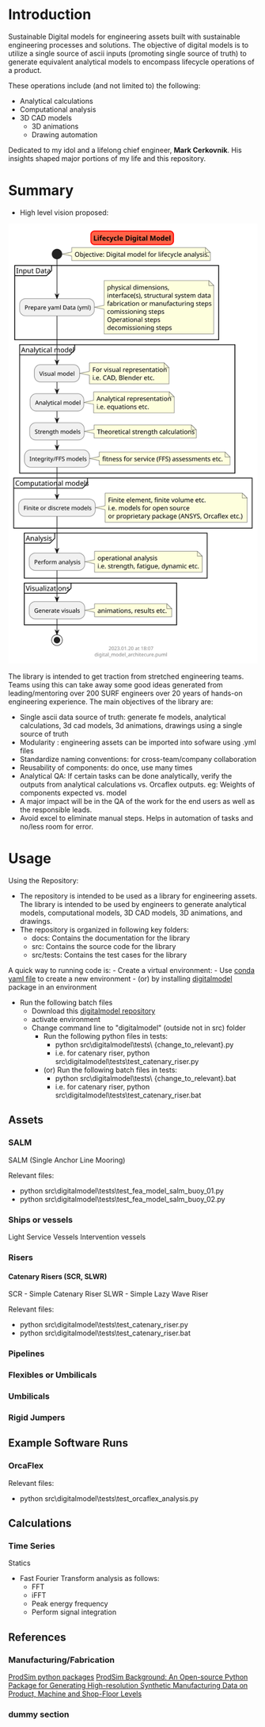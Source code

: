# Introduction

Sustainable Digital models for engineering assets built with sustainable engineering processes and solutions. The objective of digital models is to utilize a single source of ascii inputs (promoting single source of truth) to generate equivalent analytical models to encompass lifecycle operations of a product.

These operations include (and not limited to) the following:

- Analytical calculations
- Computational analysis
- 3D CAD models
  - 3D animations
  - Drawing automation

Dedicated to my idol and a lifelong chief engineer, **Mark Cerkovnik**. His insights shaped major portions of my life and this repository.

# Summary

- High level vision proposed:
<img src="docs/digital_model_architecure.svg" width=auto, height=auto/>

The library is intended to get traction from stretched engineering teams. Teams using this can take away some good ideas generated from leading/mentoring over 200 SURF engineers over 20 years of hands-on engineering experience. The main objectives of the library are:

- Single ascii data source of truth: generate fe models, analytical calculations, 3d cad models, 3d animations, drawings using a single source of truth
- Modularity : engineering assets can be imported into sofware using .yml files
- Standardize naming conventions: for cross-team/company collaboration
- Reusability of components: do once, use many times
- Analytical QA: If certain tasks can be done analytically, verify the outputs from analytical calculations vs. Orcaflex outputs. eg: Weights of components expected vs. model
- A major impact will be in the QA of the work for the end users as well as the responsible leads.
- Avoid excel to eliminate manual steps. Helps in automation of tasks and no/less room for error.

# Usage

Using the Repository:

- The repository is intended to be used as a library for engineering assets. The library is intended to be used by engineers to generate analytical models, computational models, 3D CAD models, 3D animations, and drawings.
- The repository is organized in following key folders:
  - docs: Contains the documentation for the library
  - src: Contains the source code for the library
  - src/tests: Contains the test cases for the library

A quick way to running code is:
    - Create a virtual environment:
        - Use [conda yaml file](https://raw.githubusercontent.com/vamseeachanta/digitalmodel/master/dev_tools/environment.yml) to create a new environment
        - (or) by installing [digitalmodel]((https://github.com/vamseeachanta/digitalmodel)) package in an environment

- Run the following batch files
  - Download this [digitalmodel repository](https://github.com/vamseeachanta/digitalmodel)
  - activate environment
  - Change command line to "digitalmodel" (outside not in src) folder
    - Run the following python files in tests:
      - python src\digitalmodel\tests\ {change_to_relevant}.py
      - i.e. for catenary riser, python src\digitalmodel\tests\test_catenary_riser.py
    - (or) Run the following batch files in tests:
      - python src\digitalmodel\tests\ {change_to_relevant}.bat
      - i.e. for catenary riser, python src\digitalmodel\tests\test_catenary_riser.bat

## Assets

### SALM

SALM (Single Anchor Line Mooring)

Relevant files:

- python src\digitalmodel\tests\test_fea_model_salm_buoy_01.py
- python src\digitalmodel\tests\test_fea_model_salm_buoy_02.py

### Ships or vessels

Light Service Vessels
Intervention vessels

### Risers

#### Catenary Risers (SCR, SLWR)

SCR - Simple Catenary Riser
SLWR - Simple Lazy Wave Riser

Relevant files:

- python src\digitalmodel\tests\test_catenary_riser.py
- python src\digitalmodel\tests\test_catenary_riser.bat

### Pipelines

### Flexibles or Umbilicals

### Umbilicals

### Rigid Jumpers

## Example Software Runs

### OrcaFlex

Relevant files:

- python src\digitalmodel\tests\test_orcaflex_analysis.py

## Calculations

### Time Series

Statics

- Fast Fourier Transform analysis as follows:
  - FFT
  - iFFT
  - Peak energy frequency
  - Perform signal integration

## References

### Manufacturing/Fabrication

[ProdSim python packages](https://github.com/FuchsTom/ProdSim)
[ProdSim Background: An Open-source Python Package for Generating High-resolution Synthetic Manufacturing Data on Product, Machine and Shop-Floor Levels](https://www.sciencedirect.com/science/article/pii/S2212827122004395)

### dummy section